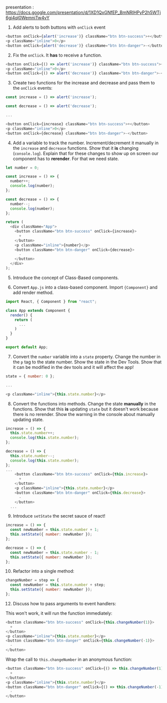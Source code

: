 presentation : https://docs.google.com/presentation/d/1XD1QxGNfEP_BmNRlHPyP2h5WTj6gi4ql0WemniTw4vY

1. Add alerts to both buttons with `onClick` event

```javascript
<button onClick={alert('increase')} className="btn btn-success">+</button>
<p className="inline">0</p>
<button onClick={alert('decrease')} className="btn btn-danger">-</button>
```

2. Fix the `onClick`. It **has** to receive a function.

```javascript
<button onClick={() => alert('increase')} className="btn btn-success">+</button>
<p className="inline">0</p>
<button onClick={() => alert('decrease')} className="btn btn-danger">-</button>
```

3. Create two functions for the increase and decrease and pass them to the `onClick` events:

```javascript
const increase = () => alert('increase');

const decrease = () => alert('decrease');

...

<button onClick={increase} className="btn btn-success">+</button>
<p className="inline">0</p>
<button onClick={decrease} className="btn btn-danger">-</button>
```

4. Add a variable to track the number.
   Increment/decrement it manually in the `increase` and `decrease` functions.
   Show that it **is** changing (`console.log`).
   Explain that for these changes to show up on screen our component has to **rerender**.
   For that we need state.

```javascript
let number = 0;

const increase = () => {
  number++;
  console.log(number);
};

const decrease = () => {
  number--;
  console.log(number);
};

return (
  <div className="App">
    <button className="btn btn-success" onClick={increase}>
      +
    </button>
    <p className="inline">{number}</p>
    <button className="btn btn-danger" onClick={decrease}>
      -
    </button>
  </div>
);
```

5. Introduce the concept of Class-Based components.

6. Convert `App.js` into a class-based component.
   Import `{Component}` and add render method.

```javascript
import React, { Component } from "react";

class App extends Component {
  render() {
    return (
      ...
    )
  }
}

export default App;
```

7. Convert the `number` variable into a `state` property.
   Change the number in the `p` tag to the state number.
   Show the state in the Dev Tools.
   Show that it can be modified in the dev tools and it will affect the app!

```javascript
state = { number: 0 };

...

<p className="inline">{this.state.number}</p>
```

8. Convert the functions into methods.
   Change the state **manually** in the functions.
   Show that this **is** updating `state` but it doesn't work because there is no rerender.
   Show the warning in the console about manually updating state.

```javascript
increase = () => {
  this.state.number++;
  console.log(this.state.number);
};

decrease = () => {
  this.state.number--;
  console.log(this.state.number);
};
...
    <button className="btn btn-success" onClick={this.increase}>
      +
    </button>
    <p className="inline">{this.state.number}</p>
    <button className="btn btn-danger" onClick={this.decrease}>
      -
    </button>
  ...
```

9. Introduce `setState` the secret sauce of react!

```javascript
increase = () => {
  const newNumber = this.state.number + 1;
  this.setState({ number: newNumber });
};

decrease = () => {
  const newNumber = this.state.number - 1;
  this.setState({ number: newNumber });
};
```

10. Refactor into a single method:

```javascript
changeNumber = step => {
  const newNumber = this.state.number + step;
  this.setState({ number: newNumber });
};
```

12. Discuss how to pass arguments to event handlers:

This won't work, it will run the function immediately:

```javascript
<button className="btn btn-success" onClick={this.changeNumber(1)}>
  +
</button>
<p className="inline">{this.state.number}</p>
<button className="btn btn-danger" onClick={this.changeNumber(-1)}>
  -
</button>
```

Wrap the call to `this.changeNumber` in an anonymous function:

```javascript
<button className="btn btn-success" onClick={() => this.changeNumber(1)}>
  +
</button>
<p className="inline">{this.state.number}</p>
<button className="btn btn-danger" onClick={() => this.changeNumber(-1)}>
  -
</button>
```
